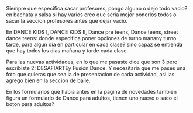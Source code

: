 Siempre que especifica sacar profesores, pongo alguno o dejo todo vacio? en bachata y salsa si hay varios creo que seria mejor ponerlos todos o sacar la seccion profesores antes que dejar vacio.

En DANCE KIDS I, DANCE KIDS II, Dance pre teens, Dance teens, street dance teens:
donde especifica poner opciones de turno manany turno tarde, para algun dia en particular en cada clase? sino capaz se entienda que hay todos los dias mañana y tarde cada clase.

Para las nuevas actividades, en lo que me pasaste dice que son 3 pero escribiste 2: DESAFIARTEy Fusión Dance. Y necesitaria que me pases una foto que quieras que sea la de presentacion de cada actividad, asi las agrego bien en la seccion de baile.

En los formularios que habia antes en la pagina de novedades tambien figura un formulario de Dance para adultos, tienen uno nuevo o saco el boton para adultos?
